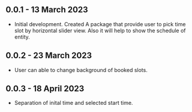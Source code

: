 ## 0.0.1 - 13 March 2023

* Initial development. Created A package that provide user to pick time slot by horizontal slider view. Also it will help to show the schedule of entity.

## 0.0.2 - 23 March 2023

* User can able to change background of booked slots.

## 0.0.3 - 18 April 2023

* Separation of inital time and selected start time.
